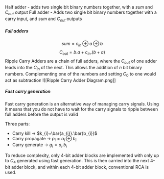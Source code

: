 Half adder - adds two single bit binary numbers together, with a $sum$ and $C_{out}$ output
Full adder - Adds two single bit binary numbers together with a carry input, and $sum$ and $C_{out}$ outputs

##### Full adders
$$sum=c_{in}\oplus a\oplus b$$
$$
C_{out}=b.a+c_{in}.(b+a)
$$
Ripple Carry Adders are a chain of full adders, where the $C_{out}$ of one adder leads into the $C_{in}$ of the next. This allows the addition of $n$ bit binary numbers.
Complementing one of the numbers and setting $C_0$ to one would act as subtraction
![[Ripple Carry Adder Diagram.png]]

##### Fast carry generation
Fast carry generation is an alternative way of managing carry signals. Using it means that you do not have to wait for the carry signals to ripple between full adders before the output is valid

Three parts:
- Carry kill -> $k_{i}=\bar{a_{i}}.\bar{b_{i}}$
- Carry propagate -> $p_{i}=a_{i}\oplus b_{i}$
- Carry generate -> $g_{i}=a_{i}.b_{i}$

To reduce complexity, only 4-bit adder blocks are implemented with only up to $C_{4}$ generated using fast generation. This is then carried into the next 4-bit adder block, and within each 4-bit adder block, conventional RCA is used.